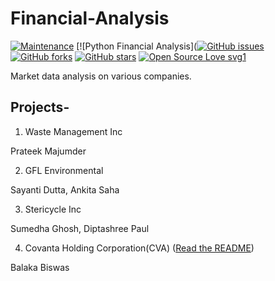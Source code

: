 # Financial-Analysis

[![Maintenance](https://img.shields.io/badge/Maintained%3F-yes-green.svg)](https://github.com/Haimantika/PowerPlatform/graphs/commit-activity) [![Python Financial Analysis]([![GitHub issues](https://img.shields.io/github/issues/Haimantika/PowerPlatform)](https://github.com/Haimantika/PowerPlatform/issues)
[![GitHub forks](https://img.shields.io/github/forks/Haimantika/PowerPlatform?style=social)](https://github.com/Haimantika/PowerPlatform/network) [![GitHub stars](https://img.shields.io/github/stars/Haimantika/PowerPlatform?style=social)](https://github.com/Haimantika/PowerPlatform/stargazers) [![Open Source Love svg1](https://badges.frapsoft.com/os/v1/open-source.svg?v=103)](https://github.com/ellerbrock/open-source-badges/)

Market data analysis on various companies. 

## Projects-

1. Waste Management Inc

Prateek Majumder 

2. GFL Environmental

Sayanti Dutta, Ankita Saha

3. Stericycle Inc

Sumedha Ghosh, Diptashree Paul

4. Covanta Holding Corporation(CVA) ([Read the README](https://github.com/BALaka-18/Financial-Analysis/blob/master/Covanta%20Holding%20Corporation/README.md))

Balaka Biswas
